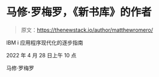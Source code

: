 # 马修·罗梅罗，《新书库》的作者

> 原文：<https://thenewstack.io/author/matthewromero/>

IBM i 应用程序现代化的逐步指南

2022 年 4 月 28 日上午 10 点

马修·罗梅罗